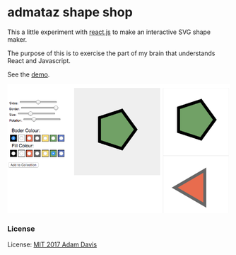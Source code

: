 # admataz shape shop

This a little experiment with [react.js](https://facebook.github.io) to make an interactive SVG shape maker. 

The purpose of this is to exercise the part of my brain that understands React and Javascript. 

See the [demo](http://demo.admataz.com/shape-shop/).



[![vector shop](./screenshot.png)](http://demo.admataz.com/shape-shop/)




### License
License: [MIT 2017 Adam Davis](./license.txt)